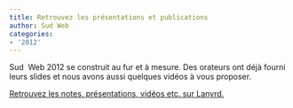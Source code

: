 ```yaml
---
title: Retrouvez les présentations et publications
author: Sud Web
categories:
- '2012'
---
```


Sud  Web 2012 se construit au fur et à mesure. Des orateurs ont déjà fourni leurs slides et nous avons aussi quelques vidéos à vous proposer.

<a href="http://lanyrd.com/2012/sudweb/coverage/" target="_blank">Retrouvez les notes, présentations, vidéos etc. sur Lanyrd.</a>
